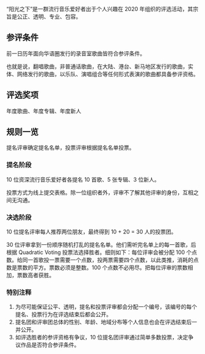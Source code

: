 “阳光之下”是一群流行音乐爱好者出于个人兴趣在 2020 年组织的评选活动，其宗旨是公正、透明、专业、包容。

## 参评条件

前一日历年面向华语圈发行的录音室歌曲皆符合参评条件。

也就是说，翻唱歌曲，非普通话歌曲，在大陆、港台、新马地区发行的歌曲，实体、网络发行的歌曲，以乐队、演唱组合等任何形式表演的歌曲都具备参评资格。

## 评选奖项

年度歌曲、年度专辑、年度新人

## 规则一览

提名评审确定提名名单，投票评审根据提名名单投票。

### 提名阶段

10 位资深流行音乐爱好者各提名 10 首歌、5 张专辑、3 位新人。

投票方式为线上提交表格。除一位组织者外，评审不了解其他评审的身份，互相之间无沟通。

### 决选阶段

10 位提名评审每人推荐两位朋友，最终得到 10 + 20 = 30 人的投票团。

30 位评审拿到一份顺序随机打乱的提名名单。他们需听完名单上的每一首歌，后根据 Quadratic Voting 投票法选择胜者。细则如下：每位评审会被分配 100 个点数。给同一首歌投一票需要一个点数，投两票需要四个点数，以此类推，消耗的点数是票数的平方。票数必须是整数。100 个点数不必用尽。把每位评审的票数相加，票数高者获胜。

### 特别注释

1. 为尽可能保证公平、透明，提名和投票评审都会分配一个编号，该编号的每个提名、投票行为在评选结束后都会公开。
2. 提名团和评审团总体的性别、年龄、地域分布等个人信息也会在评选结束后一并公开。
3. 如评选胜者的参评资格有争议，10 位提名团评审通过简单多数投票，决定争议作品是否符合参评条件。